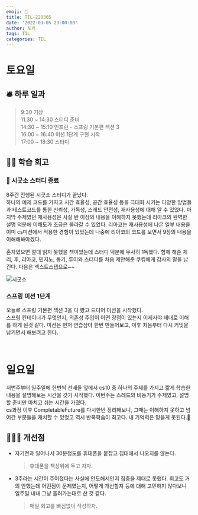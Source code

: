 ```yaml
---
emoji: 📝
title: TIL-220305
date: '2022-03-05 23:00:00'
author: 포키
tags: TIL
categories: TIL
---
```


# 토요일

## 🛎 하루 일과

> 9:30 기상  
> 11:30 ~ 14:30 스터디 준비  
> 14:30 ~ 15:10 인프런 - 스프링 기본편 섹션 3  
> 16:00 ~ 16:40 미션 1단계 구현 시작  
> 17:00 ~ 18:30 스터디

## 👨‍💻 학습 회고

### 🦾 시굿소 스터디 종료

8주간 진행된 시굿소 스터디가 끝났다.  
하나의 예제 코드를 가지고 시간 효율성, 공간 효율성 등을 극대화 시키는 다양한 방법들과 테스트코드를 통한 신뢰성, 가독성, 스레드 안전성, 재사용성에 대해 알 수 있었다. 마지막 주제였던 재사용성은 사실 반 이상의 내용을 이해하지 못했는데 리아코의 완벽한 설명 덕분에 이해도가 조금은 올라갈 수 있었다. 리아코는 재사용성에 나온 일부 내용을 이미 cs미션에서 적용한 경험이 있었는데 나중에 리아코의 코드를 보면서 9장의 내용을 이해해봐야겠다.

혼자였으면 절대 읽지 못했을 책이었는데 스터디 덕분에 무사히 1독했다. 함께 해준 제리, 후, 리아코, 민지노, 동기, 루이와 스터디를 처음 제안해준 쿠킴에게 감사의 말을 남긴다.
다음은 넥스트스텝으로~~

![시굿소](https://user-images.githubusercontent.com/57708971/156991034-22becd16-fc39-4050-99e4-de3d43c7017d.png)

### 스프링 미션 1단계

오늘로 스프링 기본편 섹션 3을 다 봤고 드디어 미션을 시작했다.  
스프링 컨테이너가 무엇인지, 의존성 주입이 어떤 장점이 있는지 이제서야 제대로 이해를 하게 된것 같다.
미션은 먼저 연습삼아 한번 만들어보고, 이후 처음부터 다시 커밋을 남기면서 해보려고 한다.

<br>

# 일요일

저번주부터 일주일에 한번씩 선배들 앞에서 cs10 중 하나의 주제를 가지고 짧게 학습한 내용을 설명해보는 시간을 갖기 시작했다. 이번주는 스레드와 비동기가 주제였고, 설명할 준비만 마치고 쉬는 시간을 가졌다.  
cs과정 이후 CompletableFuture를 다시한번 정리해보니, 그때는 이해하지 못하고 넘어간 부분들을 캐치할 수 있었고 역시 반복학습이 최고다. 내 기억력은 믿을게 못된다.🤯

## 🙋🏻‍♂️ 개선점

- 자기전과 일어나서 30분정도를 휴대폰을 붙잡고 침대에서 나오지를 않는다.

  > 휴대폰을 책상위에 두고 자자.

- 3주라는 시간이 주어졌다는 사실에 안도해서인지 집중을 제대로 못했다. 회고도 거의 안했는데 어떤점이 문제였는지, 어떻게 개선할지 등에 대해 고민하지 않다보니 일주일 내내 그냥 흘러가는대로 산 것 같다.
  > 매일 회고를 빠짐없이 작성하자.
